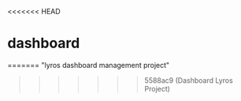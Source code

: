 <<<<<<< HEAD
# dashboard
=======
"lyros dashboard management project"
>>>>>>> 5588ac9 (Dashboard Lyros Project)
